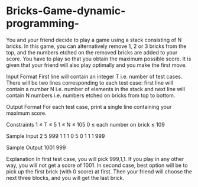 # Bricks-Game-dynamic-programming-
You and your friend decide to play a game using a stack consisting of N bricks. In this game, you can alternatively remove 1, 2 or 3 bricks from the top, and the numbers etched on the removed bricks are added to your score. You have to play so that you obtain the maximum possible score. It is given that your friend will also play optimally and you make the first move.

Input Format 
First line will contain an integer T i.e. number of test cases. There will be two lines corresponding to each test case: first line will contain a number N i.e. number of elements in the stack and next line will contain N numbers i.e. numbers etched on bricks from top to bottom.

Output Format 
For each test case, print a single line containing your maximum score.

Constraints 
1 ≤ T ≤ 5 
1 ≤ N ≤ 105 
0 ≤ each number on brick ≤ 109

Sample Input
2
5
999 1 1 1 0
5
0 1 1 1 999

Sample Output
1001
999


Explanation
In first test case, you will pick 999,1,1. If you play in any other way, you will not get a score of 1001. 
In second case, best option will be to pick up the first brick (with 0 score) at first. Then your friend will choose the next three blocks, and you will get the last brick.
